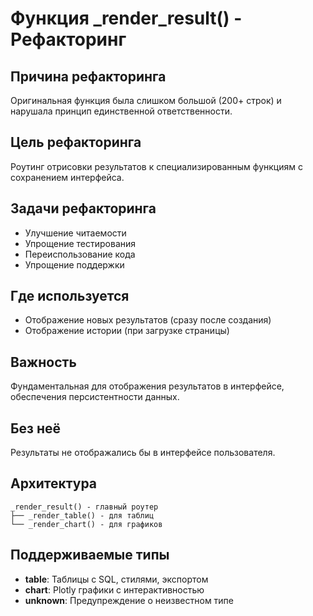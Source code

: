 # Функция _render_result() - Рефакторинг

## Причина рефакторинга
Оригинальная функция была слишком большой (200+ строк) и нарушала принцип единственной ответственности.

## Цель рефакторинга
Роутинг отрисовки результатов к специализированным функциям с сохранением интерфейса.

## Задачи рефакторинга
- Улучшение читаемости
- Упрощение тестирования  
- Переиспользование кода
- Упрощение поддержки

## Где используется
- Отображение новых результатов (сразу после создания)
- Отображение истории (при загрузке страницы)

## Важность
Фундаментальная для отображения результатов в интерфейсе, обеспечения персистентности данных.

## Без неё
Результаты не отображались бы в интерфейсе пользователя.

## Архитектура
```
_render_result() - главный роутер
├── _render_table() - для таблиц
└── _render_chart() - для графиков
```

## Поддерживаемые типы
- **table**: Таблицы с SQL, стилями, экспортом
- **chart**: Plotly графики с интерактивностью
- **unknown**: Предупреждение о неизвестном типе
